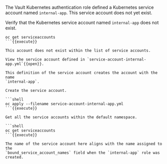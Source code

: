 The Vault Kubernetes authentication role defined a Kubernetes service account
named `internal-app`. This service account does not yet exist.

Verify that the Kubernetes service account named `internal-app` does not exist.

```shell
oc get serviceaccounts
```{{execute}}

This account does not exist within the list of service accounts.

View the service account defined in `service-account-internal-app.yml`{{open}}.

This definition of the service account creates the account with the name
`internal-app`.

Create the service account.

```shell
oc apply --filename service-account-internal-app.yml
```{{execute}}

Get all the service accounts within the default namespace.

```shell
oc get serviceaccounts
```{{execute}}

The name of the service account here aligns with the name assigned to the
`bound_service_account_names` field when the `internal-app` role was created.
